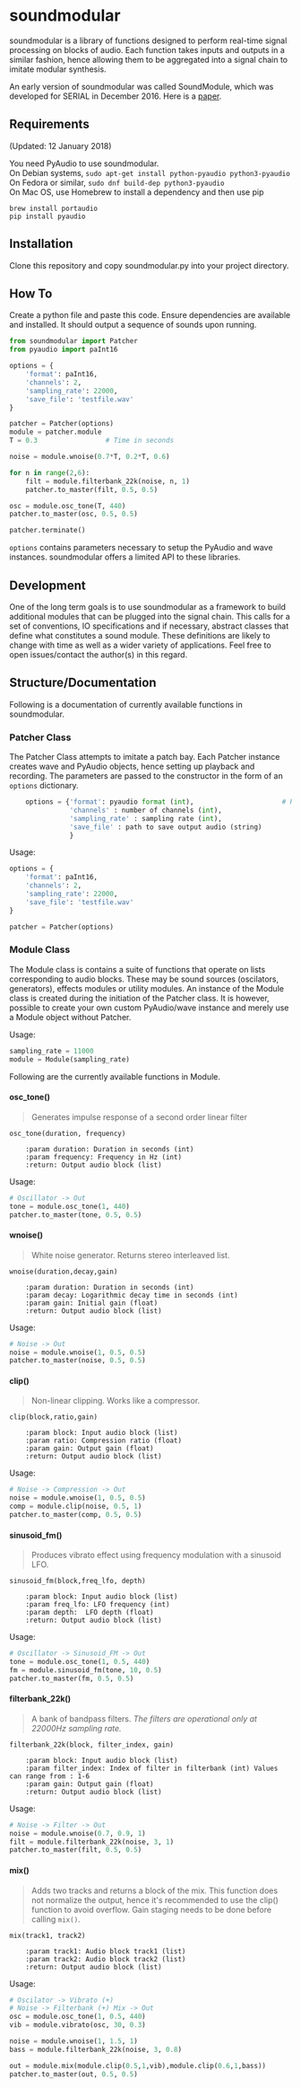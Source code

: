 # soundmodular

soundmodular is a library of functions designed to perform real-time signal processing on blocks of audio.
Each function takes inputs and outputs in a similar fashion, hence allowing them to
be aggregated into a signal chain to imitate modular synthesis.

An early version of soundmodular was called SoundModule, which was developed for SERIAL in December 2016.
Here is a [paper](https://github.com/reckoner165/TraceMelody/blob/master/SERIAL%20(1).pdf).

## Requirements

(Updated: 12 January 2018)

You need PyAudio to use soundmodular.   
On Debian systems, `sudo apt-get install python-pyaudio python3-pyaudio`  
On Fedora or similar, `sudo dnf build-dep python3-pyaudio`  
On Mac OS, use Homebrew to install a dependency and then use pip  
```
brew install portaudio 
pip install pyaudio
```


## Installation

Clone this repository and copy soundmodular.py into your project directory.

## How To

Create a python file and paste this code. Ensure dependencies are available and installed. It should output a sequence of sounds upon running.

```python
from soundmodular import Patcher
from pyaudio import paInt16

options = {
    'format': paInt16,
    'channels': 2,
    'sampling_rate': 22000,
    'save_file': 'testfile.wav'
}

patcher = Patcher(options)
module = patcher.module
T = 0.3                 # Time in seconds

noise = module.wnoise(0.7*T, 0.2*T, 0.6)

for n in range(2,6):
    filt = module.filterbank_22k(noise, n, 1)
    patcher.to_master(filt, 0.5, 0.5)

osc = module.osc_tone(T, 440)
patcher.to_master(osc, 0.5, 0.5)

patcher.terminate()
```
`options` contains parameters necessary to setup the PyAudio and wave instances. soundmodular offers a limited API to these libraries.

## Development

One of the long term goals is to use soundmodular as a framework to build additional modules that can be plugged into the signal chain.
This calls for a set of conventions, IO specifications and if necessary, abstract classes that define what constitutes a sound module.
These definitions are likely to change with time as well as a wider variety of applications.
Feel free to open issues/contact the author(s) in this regard.

## Structure/Documentation

Following is a documentation of currently available functions in soundmodular.

### Patcher Class

The Patcher Class attempts to imitate a patch bay. Each Patcher instance creates wave and PyAudio objects, hence setting up playback and recording.
The parameters are passed to the constructor in the form of an `options` dictionary.
```python
    options = {'format': pyaudio format (int),                      # Recommended to use PyAudio constants
               'channels' : number of channels (int),
               'sampling_rate' : sampling rate (int),
               'save_file' : path to save output audio (string)
               }
```
Usage:
```python
options = {
    'format': paInt16,
    'channels': 2,
    'sampling_rate': 22000,
    'save_file': 'testfile.wav'
}

patcher = Patcher(options)
```
### Module Class

The Module class is contains a suite of functions that operate on lists corresponding to audio blocks. These may be sound sources (oscilators, generators), effects modules or utility modules.
An instance of the Module class is created during the initiation of the Patcher class.
It is however, possible to create your own custom PyAudio/wave instance and merely use a Module object without Patcher.

Usage:
```python
sampling_rate = 11000
module = Module(sampling_rate)
```
Following are the currently available functions in Module.

#### osc_tone()
>Generates impulse response of a second order linear filter
```
osc_tone(duration, frequency)

    :param duration: Duration in seconds (int)
    :param frequency: Frequency in Hz (int)
    :return: Output audio block (list)
```

Usage:
```python
# Oscillator -> Out
tone = module.osc_tone(1, 440)
patcher.to_master(tone, 0.5, 0.5)
```

#### wnoise()
>White noise generator. Returns stereo interleaved list.  
```
wnoise(duration,decay,gain)

    :param duration: Duration in seconds (int)
    :param decay: Logarithmic decay time in seconds (int)
    :param gain: Initial gain (float)
    :return: Output audio block (list)
``` 
Usage:
```python
# Noise -> Out
noise = module.wnoise(1, 0.5, 0.5)
patcher.to_master(noise, 0.5, 0.5)
```

#### clip()
>Non-linear clipping. Works like a compressor.
```
clip(block,ratio,gain)

    :param block: Input audio block (list)
    :param ratio: Compression ratio (float)
    :param gain: Output gain (float)
    :return: Output audio block (list)
```

Usage:
```python
# Noise -> Compression -> Out
noise = module.wnoise(1, 0.5, 0.5)
comp = module.clip(noise, 0.5, 1)
patcher.to_master(comp, 0.5, 0.5)
```

#### sinusoid_fm()
>Produces vibrato effect using frequency modulation with a sinusoid LFO.
```
sinusoid_fm(block,freq_lfo, depth)

    :param block: Input audio block (list)
    :param freq_lfo: LFO frequency (int)
    :param depth:  LFO depth (float)
    :return: Output audio block (list)
```

Usage:
```python
# Oscillator -> Sinusoid_FM -> Out
tone = module.osc_tone(1, 0.5, 440)
fm = module.sinusoid_fm(tone, 10, 0.5)
patcher.to_master(fm, 0.5, 0.5)
```

#### filterbank_22k()
>A bank of bandpass filters. *The filters are operational only at 22000Hz sampling rate.*
```
filterbank_22k(block, filter_index, gain)

    :param block: Input audio block (list)
    :param filter_index: Index of filter in filterbank (int) Values can range from : 1-6
    :param gain: Output gain (float)
    :return: Output audio block (list)
```

Usage:
```python
# Noise -> Filter -> Out
noise = module.wnoise(0.7, 0.9, 1)
filt = module.filterbank_22k(noise, 3, 1)
patcher.to_master(filt, 0.5, 0.5)
```

#### mix()
>Adds two tracks and returns a block of the mix. This function does not normalize the output, hence it's recommended to use the clip() function to avoid overflow. Gain staging needs to be done before calling `mix()`.

```
mix(track1, track2)

    :param track1: Audio block track1 (list)
    :param track2: Audio block track2 (list)
    :return: Output audio block (list)
```

Usage:
```python
# Oscilator -> Vibrato (+)
# Noise -> Filterbank (+) Mix -> Out
osc = module.osc_tone(1, 0.5, 440)
vib = module.vibrato(osc, 30, 0.3)

noise = module.wnoise(1, 1.5, 1)
bass = module.filterbank_22k(noise, 3, 0.8)

out = module.mix(module.clip(0.5,1,vib),module.clip(0.6,1,bass))
patcher.to_master(out, 0.5, 0.5)
```

